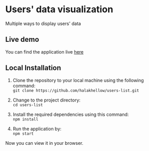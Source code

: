 # Users' data visualization
Multiple ways to display users' data

## Live demo
You can find the application live [here](https://data-display.onrender.com/)


## Local Installation
1. Clone the repository to your local machine using the following command: <br/>
``` git clone https://github.com/halakhellow/users-list.git ```

2. Change to the project directory:<br/>
``` cd users-list ```
   
3. Install the required dependencies using this command:<br/>
 ``` npm install ```

4. Run the application by:<br/>
 ``` npm start ```

Now you can view it in your browser.
